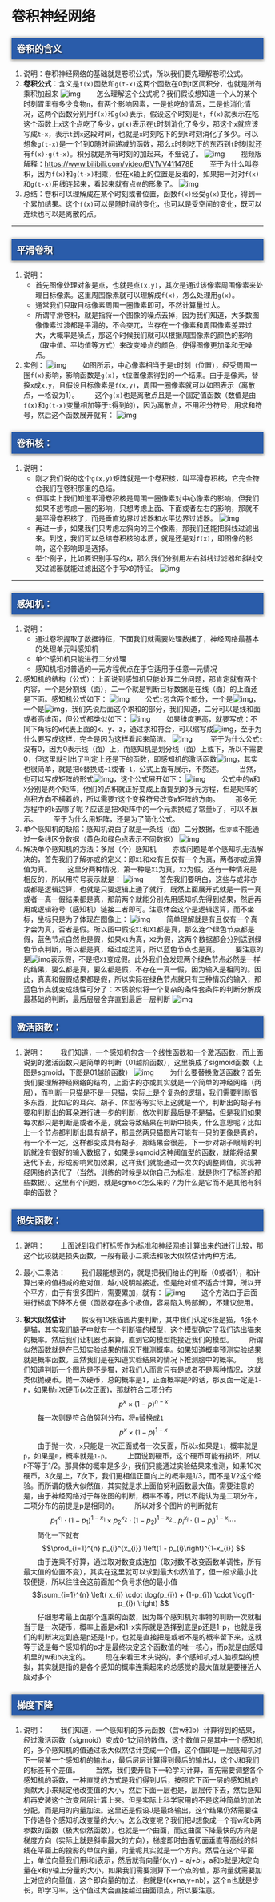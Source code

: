# 卷积神经网络

<style>
h3{
    background: #2a5caa;
    box-shadow: 0px 1px 6px 1px rgba(10, 10, 0, 0.5);
    color: #FFFFFF;
    font-size: 18px;
    font-weight: bold;
    height: 30px;
    padding: 8px 0 5px 10px;
    text-shadow: 2px 2px 3px #222222;
}
h4{
    background: linear-gradient(to right, #d0d0d0 0%,#ffffff 100%);
    font-size: 5px;
    height: 25px;
    padding: 1px 0 5px 5px;
}
</style>
### 卷积的含义
1. 说明：卷积神经网络的基础就是卷积公式，所以我们要先理解卷积公式。
1. **卷积公式**：含义是`f(x)`函数和`g(t-x)`这两个函数在0到t区间积分，也就是所有乘积加起来
		![img](./images/卷积神经网络_1.png)
&emsp;&emsp;怎么理解这个公式呢？我们假设想知道一个人的某个时刻胃里有多少食物`n`，有两个影响因素，一是他吃的情况，二是他消化情况，这两个函数分别用`f(x)`和`g(x)`表示，假设这个时刻是`t`，`f(x)`就表示在吃这个函数上`x`这个点吃了多少，`g(x)`表示在`t`时刻消化了多少，那这个`x`就应该写成`t-x`，表示`t`到`x`这段时间，也就是`x`时刻吃下的到`t`时刻消化了多少。可以想象`g(t-x)`是一个1到0随时间递减的函数，那么`x`时刻吃下的东西到`t`时刻就还有`f(x)·g(t-x)`。积分就是所有时刻的加起来，不细说了。
		![img](./images/卷积神经网络_2.png)
&emsp;&emsp;视频版解释：https://www.bilibili.com/video/BV1VV411478E
&emsp;&emsp;至于为什么叫卷积，因为`f(x)`和`g(t-x)`相乘，但在x轴上的位置是反着的，如果把一对对`f(x)`和`g(t-x)`用线连起来，看起来就有点`卷`的形象了。
		![img](./images/卷积神经网络_3.png)
1. 总结：卷积可以理解成在某个时刻或者位置，函数`f(x)`经受`g(x)`变化，得到一个累加结果。这个`f(x)`可以是随时间的变化，也可以是受空间的变化，既可以连续也可以是离散的点。
---
### 平滑卷积
1. 说明：
	- 首先图像处理对象是点，也就是点`(x,y)`，其次是通过该像素周围像素来处理目标像素。这里周围像素就可以理解成`f(x)`，怎么处理用`g(x)`。
	- 通常我们只取目标像素周围一圈像素即可，不然计算量过大。
	- 所谓平滑卷积，就是指将一个图像的噪点去掉，因为我们知道，大多数图像像素过渡都是平滑的，不会突兀，当存在一个像素和周围像素差异过大，大概率是噪点，那这个时候我们就可以根据周围像素的颜色的影响（取中值、平均值等方式）来改变噪点的颜色，使得图像更加柔和无噪点。
1. 实例：
		![img](./images/卷积神经网络_4.png)
&emsp;&emsp;如图所示，中心像素相当于是`t`时刻（位置），经受周围一圈`f(x)`影响，影响函数是`g(x)`，`t`位置像素得到的一个结果。由于是像素，替换`x`成`x,y`，且假设目标像素是`f(x,y)`，周围一圈像素就可以如图表示（离散点，一格设为1）。
&emsp;&emsp;这个`g(x)`也是离散点且是一个固定值函数（数值是由`f(x)`和`g(t-x)`变量相加等于`t`得到的），因为离散点，不用积分符号，用求和符号，然后这个函数展开就有：
		![img](./images/卷积神经网络_5.png)
### 卷积核：
1. 说明：
	- 刚才我们说的这个`g(x,y)`矩阵就是一个卷积核，叫平滑卷积核，它完全符合我们在卷积那里的总结。
	- 但事实上我们知道平滑卷积核是周围一圈像素对中心像素的影响，但我们如果不想考虑一圈的影响，只想考虑上面、下面或者左右的影响，那就不是平滑卷积核了，而是垂直边界过滤器和水平边界过滤器。
		![img](./images/卷积神经网络_6.png)
	- 再进一步，如果我们只考虑左斜向的三个像素，那我们还能把斜线过滤出来。到这，我们可以总结卷积核的本质，就是还是对`f(x)`，即图像的影响，这个影响即是选择。
	- 举个例子，比如要识别手写的`X`，那么我们分别用左右斜线过滤器和斜线交叉过滤器就能过滤出这个手写`X`的特征。
		![img](./images/卷积神经网络_7.png)
---
### 感知机：
1. 说明：
	- 通过卷积提取了数据特征，下面我们就需要处理数据了，神经网络最基本的处理单元叫感知机
	- 单个感知机只能进行二分处理
	- 感知机相对普通的一元方程优点在于它适用于任意一元情况
1. 感知机的结构（公式）：上面说到感知机只能处理二分问题，那肯定就有两个内容，一个是分割线（面），二一个就是判断目标数据是在线（面）的上面还是下面。感知机公式如下：
		![img](./images/卷积神经网络_8.png)
	&emsp;&emsp;公式`t`包含两个部分，一个是![img](./images/卷积神经网络_9.png)，一个是![img](./images/卷积神经网络_10.png)，我们先说后面这个求和的部分，我们知道，二分可以是线和面或者高维面，但公式都类似如下：
		![img](./images/卷积神经网络_11.png)
	&emsp;&emsp;如果维度更高，就要写成：不同下角标的`W`代表上面的x、y、z，通过求和符合，可以缩写成![img](./images/卷积神经网络_12.png)，至于为什么要写成这样，完全是因为这样看起来简洁。
		![img](./images/卷积神经网络_13.png)
	 &emsp;&emsp; 至于为什么公式`t`没有0，因为0表示线（面）上，而感知机是划分线（面）上或下，所以不需要0，但这里就引出了判定上还是下的函数，即感知机的激活函数![img](./images/卷积神经网络_14.png)，其实也很简单，就是把`0`替换成`+1`或者`-1`，公式上面有展示，不赘述。
	 &emsp;&emsp;当然，也可以写成矩阵的形式![img](./images/卷积神经网络_15.png)，这个公式展开如下：
		 ![img](./images/卷积神经网络_16.png)
	  &emsp;&emsp;公式中的`W`和`X`分别是两个矩阵，他们的点积就正好变成上面提到的多元方程，但是矩阵的点积方向不横着的，所以需要`T`这个变换符号改变`W`矩阵的方向。
	&emsp;&emsp;那多元方程中的`b`去哪了呢？应该是把`X`矩阵中的一个元素换成了常量`b`了，可以不展示。
	&emsp;&emsp;至于为什么用矩阵，还是为了简化公式。
1. 单个感知机的缺陷：感知机说白了就是一条线（面）二分数据，但`亦或`不能通过一条线区分数据（黄色和绿色点表示不同数据）
	![img](./images/卷积神经网络_17.png)
1. 解决单个感知机的方法：多层（个）感知机
	&emsp;&emsp;亦或问题是单个感知机无法解决的，首先我们了解亦或的定义：即`X1`和`X2`有且仅有一个为真，两者亦或运算值为真。
	&emsp;&emsp;这里分两种情况，第一种是`X1`为真，`X2`为假，还有一种情况是相反的，所以用符号表示就是：
		![img](./images/卷积神经网络_18.png)
	&emsp;&emsp;首先我们要明白，这些与或非亦或都是逻辑运算，也就是只要逻辑上通了就行，既然上面展开式就是一假一真或者一真一假结果都是真，那前两个就能分别先用感知机先得到结果，然后再用或逻辑符号（感知机）链接二者即可。注意体会这个是逻辑运算，而不坐标，坐标只是为了体现在图像上：
		![img](./images/卷积神经网络_19.png)
	&emsp;&emsp;简单理解就是有且仅有一个真才会为真，否者是假。所以图中假设`X1`和`X1`都是真，那么连个绿色节点都是假，蓝色节点自然也是假，如果`X1`为真，`X2`为假，这两个数据都会分别送到绿色节点判断，所以都是真，经过或运算，所以蓝色节点也是真。
	&emsp;&emsp;要注意的是![img](./images/卷积神经网络_20.png)表示假，不是把`X1`变成假。此外我们会发现两个绿色节点必然是一样的结果，要么都是真，要么都是假，不存在一真一假，因为输入是相同的。因此，真真和假假结果都是假，所以实际在绿色节点就只有三种情况的输入，那蓝色节点就变成线性可分了：本质貌似将一个复杂的条件套条件的判断分解成最基础的判断，最后层层舍弃直到最后一层判断
		![img](./images/卷积神经网络_21.png)
### 激活函数：
1. 说明：
	&emsp;&emsp;我们知道，一个感知机包含一个线性函数和一个激活函数，而上面说到的激活函数只是简单的判断（01越阶函数），这里换成了sigmoid函数（上图是sgmoid，下图是01越阶函数）
		![img](./images/卷积神经网络_22.png)
	&emsp;&emsp;为什么要替换激活函数？首先我们要理解神经网络的结构，上面讲的亦或其实就是一个简单的神经网络（两层），而判断一只猫是不是一只猫，实际上是个复杂的逻辑，我们需要判断很多东西，比如它的耳朵、胡子、体型等等实际上这就是一个，判断出的胡子有要和判断出的耳朵进行进一步的判断，依次判断最后是不是猫，但是我们如果每次都只是判断是或者不是，就会导致结果在判断中损失，什么意思呢？比如上一个节点都判断出具有胡子，那显然两只猫图片可能有一只的更像是真的，有一个不一定，这样都变成具有胡子，那结果会很差，下一步对胡子眼睛的判断就没有很好的输入数据了，如果是sgmoid这种阈值型的函数，就能将结果迭代下去，形成影响累加效果，这样我们就能通过一次次的调整阈值，实现神经网络的迭代了（当然，训练的时候是以你自己为标准，就是你打了标签的那些数据）。这里有个问题，就是sgmoid怎么来的？为什么是它而不是其他有斜率的函数？
### 损失函数：
1. 说明：
	&emsp;&emsp;上面说到我们打标签作为标准和神经网络计算出来的进行比较，那这个比较就是损失函数，一般有最小二乘法和极大似然估计两种方法。
1. 最小二乘法：
	&emsp;&emsp;我们最能想到的，就是把我们给出的判断（0或者1），和计算出来的值相减的绝对值，越小说明越接近。但是绝对值不适合计算，所以开个平方，由于有很多图片，需要累加，就有：
		![img](./images/卷积神经网络_23.png)
	&emsp;&emsp;这个方法由于后面进行梯度下降不方便（函数存在多个极值，容易陷入局部解），不建议使用。

1. **极大似然估计**
&emsp;&emsp;假设有10张猫图片要判断，其中我们认定6张是猫，4张不是猫，其实我们脑子中就有一个判断猫的模型，这个模型确定了我们选出猫来的概率。然后我们让机器也来算，直到它的模型能接近我们的模型。
&emsp;&emsp;所谓似然函数就是在已知实验结果的情况下推测概率。如果知道概率预测实验结果就是概率函数。显然我们是在知道实验结果的情况下推测脑中的概率。
&emsp;&emsp;我们知道判断一个图片是不是猫，对我们人而言只有是或者不是两种情况，这就类似抛硬币。抛一次硬币，总的概率是`1`，正面概率是`P`的话，那反面一定是`1-P`，如果抛`n`次硬币(`x`次正面)，那就符合二项分布
$$p^{x}\times \left ( 1-p \right )^{n-x}$$
&emsp;&emsp;每一次则是符合伯努利分布，将`n`替换成`1`
$$p^{x}\times \left ( 1-p \right )^{1-x}$$
&emsp;&emsp;由于抛一次，`x`只能是一次正面或者一次反面，所以`x`如果是`1`，概率就是`p`，如果是`0`，概率就是`1-p`。
&emsp;&emsp;上面说到硬币，这个硬币可能有损坏，所以`P`不等于1/2。那具体的概率是多少，我们只能通过实验结果来推测，如果10次硬币，3次是上，7次下，我们更相信正面向上的概率是1/3，而不是1/2这个经验。而所谓的极大似然值，其实就是求上面伯努利函数最大值。需要注意的是，由于神经网络对于每张图的判断，概率不等，所以不能认为是二项分布，二项分布的前提是p是相同的。
&emsp;&emsp;所以对多个图片的判断就有
$$p_{1}^{x_{1}} \cdot (1 - p_{1})^{1-x_{1}} \times p_{2}^{x_{2}} \cdot (1 - p_{2})^{1-x_{2}} \ldots p_{i}^{x_{i}} \cdot (1 - p_{i})^{1-x_{i}} \cdots
$$
&emsp;&emsp;简化一下就有
$$\prod_{i=1}^{n} p_{i}^{x_{i}} \left(1 - p_{i}\right)^{1-x_{i}}
$$
&emsp;&emsp;由于连乘不好算，通过取对数变成连加（取对数不改变函数单调性，所有最大值的位置不变），其实在这里就可以求到最大似然值了，但一般求最小比较便捷，所以往往会这前面加个负号求他的最小值
$$\sum_{i=1}^{n} \left( x_{i} \cdot \log(p_{i}) + (1-p_{i}) \cdot \log(1-p_{i}) \right)
$$
&emsp;&emsp;仔细思考最上面那个连乘的函数，因为每个感知机对事物的判断一次就相当于是一次硬币，概率上面是x和1-x实际就是选择到底是p还是1-p，也就是我们的判断决定到底是p还是1-p，也就是直接把是或者不是的概率留下来，这就等于说是每个感知机的p才是最终决定这个函数值的唯一核心，而p就是由感知机里的w和b决定的。
&emsp;&emsp;现在来看王木头说的，多个感知机对人脑模型的模拟，其实就是指的是各个感知的概率连乘起来的总感觉的最大值就是要接近人脑对多个
### 梯度下降
1. 说明：
&emsp;&emsp;我们知道，一个感知机的多元函数（含w和b）计算得到的结果，经过激活函数（sigmoid）变成0-1之间的数值，这个数值只是其中一个感知机的，多个感知机的值通过极大似然估计变成一个值，这个值即是一层感知机对下一层某一个感知机的输出a，最后层层计算得到最后的输出J，这个J和我们的标签有个差值。
&emsp;&emsp;当然，我们要开启下一轮学习计算，首先需要调整各个感知机的系数，一种直觉的方式是我们得到J后，按照它下面一层的感知机的贡献大小来规定他改变值的大小，然后下面一层也是，层层传下去，然后感知机再安装这个改变层层计算上来。但是实际上科学家用的不是这种简单的加法分配，而是用的向量加法。这里还是假设J是最终输出，这个结果仍然需要往下传递各个感知机改变量的大小，怎么改变呢？我们把J想象成一个有w和b两参数的函数（极大似然函数），也就是一个曲面，而这曲面下降最快的方向是梯度方向（实际上就是斜率最大的方向），梯度即时曲面切面垂直等高线的斜线在平面上的投影的单位向量，向量呢其实就是一个方向。然后在这个平面上，单位向量我们用i和j表示，然后就有向量f(x,y) = a*j+b*j，a和b就是决定向量在x和y轴上分量的大小，如果我们需要测算下一个点的值，那向量就需要加上对应的向量值，这个即向量的加法，也就是f(x+na,y+nb)，这个n也就是步长，即学习率，这个值过大会直接越过曲面顶点，所以要注意。
